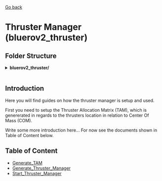[Go back](../../README.md)

# Thruster Manager (bluerov2_thruster)

## Folder Structure
<details close><summary><b>bluerov2_thruster/</b></summary>

* <details close><summary>config/</summary>

  * <details close><summary>bluerov2/</summary>
    
    * TAM.yaml
    * thruster_manager.yaml
    * thruster_placement.yaml
    
    </details>
  * <details close><summary>bluerov2_heavy/</summary>

    * TAM.yaml
    * thruster_manager.yaml
    * thruster_placement.yaml

    </details>
  </details>

* <details close><summary>doc/</summary>

  * [Generate_TAM.md](doc/Generate_TAM.md)
  * [Generate_Thruster_Manager](doc/Generate_Thruster_Manager.md)
  * [Start_thruster_manager](doc/Start_thruster_manager.md)

  </details>

* <details close><summary>launch/</summary>

  * generate_TAM.launch
  * start_thruster_manager.launch

  </details>

* <details close><summary>msg/</summary>

  * ThrusterCmd.msg

  </details>

* <details close><summary>scripts/</summary>

  * generate_TAM.py
  * pwm_viewer.py

  </details>

* <details close><summary>src/</summary>

  * bluerov2_thruster_node.cpp

  </details>

* CMakelists.txt
* package.xml
* README.md
* thruster_manager_generator.m (MatLab file)

</details>

<br>

## Introduction
Here you will find guides on how the thruster manager is setup and used.

First you need to setup the Thruster Allocation Matrix (TAM), which is genererated in regards to the thrusters location in relation to Center Of Mass (COM).

Write some more introduction here... For now see the documents shown in Table of Content below.

## Table of Content
* [Generate_TAM](doc/Generate_TAM.md)
* [Generate_Thruster_Manager](doc/Generate_Thruster_Manager.md)
* [Start_Thruster_Manager](doc/Start_Thruster_Manager.md)